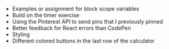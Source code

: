 * Examples or assignment for block scope variables
* Build on the timer exercise
* Using the Pinterest API to send pins that I previously pinned
* Better feedback for React errors than CodePen
* Styling
* Different colored buttons in the last row of the calculator
